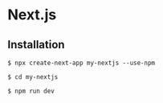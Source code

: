 # Next.js

## Installation

```
$ npx create-next-app my-nextjs --use-npm

$ cd my-nextjs

$ npm run dev
```
